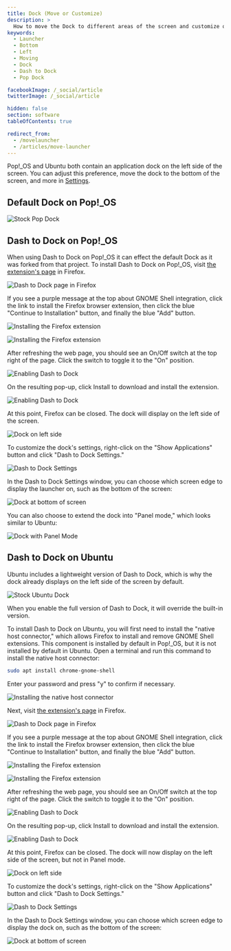 ```yaml
---
title: Dock (Move or Customize)
description: >
  How to move the Dock to different areas of the screen and customize other settings.
keywords:
  - Launcher
  - Bottom
  - Left
  - Moving
  - Dock
  - Dash to Dock
  - Pop Dock

facebookImage: /_social/article
twitterImage: /_social/article

hidden: false
section: software
tableOfContents: true

redirect_from:
  - /movelauncher
  - /articles/move-launcher
---
```


Pop!\_OS and Ubuntu both contain an application dock on the left side of the screen. You can adjust this preference, move the dock to the bottom of the screen, and more in <u>Settings</u>.

## Default Dock on Pop!\_OS

![Stock Pop Dock](/images/customize-dock/pop-dock.png)

## Dash to Dock on Pop!\_OS

When using Dash to Dock on Pop!\_OS it can effect the default Dock as it was forked from that project. To install Dash to Dock on Pop!\_OS, visit [the extension's page](https://extensions.gnome.org/extension/307/dash-to-dock/) in Firefox.

![Dash to Dock page in Firefox](/images/dash-to-dock/pop-firefox1.png)

If you see a purple message at the top about GNOME Shell integration, click the link to install the Firefox browser extension, then click the blue "Continue to Installation" button, and finally the blue "Add" button.

![Installing the Firefox extension](/images/dash-to-dock/pop-firefox2.png)

![Installing the Firefox extension](/images/dash-to-dock/pop-firefox3.png)

After refreshing the web page, you should see an On/Off switch at the top right of the page. Click the switch to toggle it to the "On" position.

![Enabling Dash to Dock](/images/dash-to-dock/pop-firefox4.png)

On the resulting pop-up, click Install to download and install the extension.

![Enabling Dash to Dock](/images/dash-to-dock/pop-install-extension.png)

At this point, Firefox can be closed. The dock will display on the left side of the screen.

![Dock on left side](/images/dash-to-dock/pop-launcher1.png)

To customize the dock's settings, right-click on the "Show Applications" button and click "Dash to Dock Settings."

![Dash to Dock Settings](/images/dash-to-dock/pop-launcher2.png)

In the Dash to Dock Settings window, you can choose which screen edge to display the launcher on, such as the bottom of the screen:

![Dock at bottom of screen](/images/dash-to-dock/pop-launcher3.png)

You can also choose to extend the dock into "Panel mode," which looks similar to Ubuntu:

![Dock with Panel Mode](/images/dash-to-dock/pop-launcher4.png)

## Dash to Dock on Ubuntu

Ubuntu includes a lightweight version of Dash to Dock, which is why the dock already displays on the left side of the screen by default. 

![Stock Ubuntu Dock](/images/customize-dock/ubuntu-dock.png)

When you enable the full version of Dash to Dock, it will override the built-in version.

To install Dash to Dock on Ubuntu, you will first need to install the "native host connector," which allows Firefox to install and remove GNOME Shell extensions. This component is installed by default in Pop!\_OS, but it is not installed by default in Ubuntu. Open a terminal and run this command to install the native host connector:

```bash
sudo apt install chrome-gnome-shell
```

Enter your password and press "y" to confirm if necessary.

![Installing the native host connector](/images/dash-to-dock/ubuntu-native-host-connector.png)

Next, visit [the extension's page](https://extensions.gnome.org/extension/307/dash-to-dock/) in Firefox.

![Dash to Dock page in Firefox](/images/dash-to-dock/ubuntu-firefox1.png)

If you see a purple message at the top about GNOME Shell integration, click the link to install the Firefox browser extension, then click the blue "Continue to Installation" button, and finally the blue "Add" button.

![Installing the Firefox extension](/images/dash-to-dock/ubuntu-firefox2.png)

![Installing the Firefox extension](/images/dash-to-dock/ubuntu-firefox3.png)

After refreshing the web page, you should see an On/Off switch at the top right of the page. Click the switch to toggle it to the "On" position.

![Enabling Dash to Dock](/images/dash-to-dock/ubuntu-firefox4.png)

On the resulting pop-up, click Install to download and install the extension.

![Enabling Dash to Dock](/images/dash-to-dock/ubuntu-install-extension.png)

At this point, Firefox can be closed. The dock will now display on the left side of the screen, but not in Panel mode.

![Dock on left side](/images/dash-to-dock/ubuntu-launcher1.png)

To customize the dock's settings, right-click on the "Show Applications" button and click "Dash to Dock Settings."

![Dash to Dock Settings](/images/dash-to-dock/ubuntu-launcher2.png)

In the Dash to Dock Settings window, you can choose which screen edge to display the dock on, such as the bottom of the screen:

![Dock at bottom of screen](/images/dash-to-dock/ubuntu-launcher3.png)
